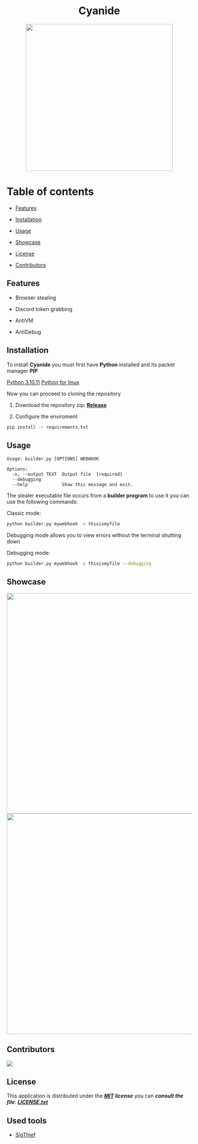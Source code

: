 <div align="center">
  <h1>Cyanide</h1>
  <img src=https://cdn.discordapp.com/attachments/1045456439965126717/1084943239565553865/Cyanide.png width=400px>
</div>

# Table of contents

- [Features](#features)

- [Installation](#installation)

- [Usage](#usage)

- [Showcase](#showcase)

- [License](#license)

- [Contributors](#contributors)

## Features

- Browser stealing

- Discord token grabbing

- AntiVM

- AntiDebug

## Installation

To install **Cyanide** you must first have **Python** installed and its packet manager **PIP**.

[Python 3.10.11](https://www.python.org/downloads/release/python-31011/)
[Python for linux](https://docs.python.org/3/using/unix.html)

Now you can proceed to cloning the repository

1. Download the repository zip: [**Release**](https://github.com/Decks-Team/Cyanide-Stealer/releases)

2. Configure the enviroment
```cmd
pip install -r requirements.txt
```

## Usage

```
Usage: builder.py [OPTIONS] WEBHOOK

Options:
  -o, --output TEXT  Output file  [required]
  --debugging
  --help             Show this message and exit.
```

The stealer executable file occurs from a **builder program** to use it you can use the following commands:

Classic mode:
```cmd
python builder.py mywebhook -o thisismyfile
```

Debugging mode allows you to view errors without the terminal shutting down

Debugging mode:
```cmd
python builder.py mywebhook -o thisismyfile --debugging
```

## Showcase

<img src=https://user-images.githubusercontent.com/76649588/235801807-8ec5c4fe-7b43-4ed6-9454-a67b03946d6c.png width="600px">
<img src=https://user-images.githubusercontent.com/76649588/235801823-7bf0ec72-3436-40c2-b1b3-ed15e10654cb.png width="600px">


## Contributors

<a href="https://github.com/Decks-Team/Cyanide-Stealer/graphs/contributors">
  <img src="https://contributors-img.web.app/image?repo=Decks-Team/Cyanide-Stealer"/>
</a>

## License

This application is distributed under the ***[MIT](https://en.wikipedia.org/wiki/MIT_License) license*** you can ***consult the file***: ***[LICENSE.txt](LICENSE.txt)***

## Used tools

- [SigThief](https://github.com/secretsquirrel/SigThief)
